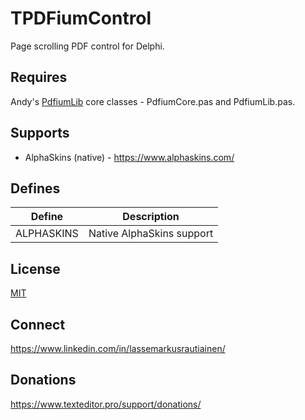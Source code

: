 # TPDFiumControl

Page scrolling PDF control for Delphi.

## Requires 

Andy's [PdfiumLib](https://github.com/ahausladen/PdfiumLib) core classes - PdfiumCore.pas and PdfiumLib.pas.

## Supports

- AlphaSkins (native) - https://www.alphaskins.com/

## Defines

Define | Description
------ | -----------
ALPHASKINS | Native AlphaSkins support

## License

[MIT](https://github.com/TextEditorPro/TTextEditor/blob/main/LICENSE)

## Connect 

https://www.linkedin.com/in/lassemarkusrautiainen/

## Donations

https://www.texteditor.pro/support/donations/
